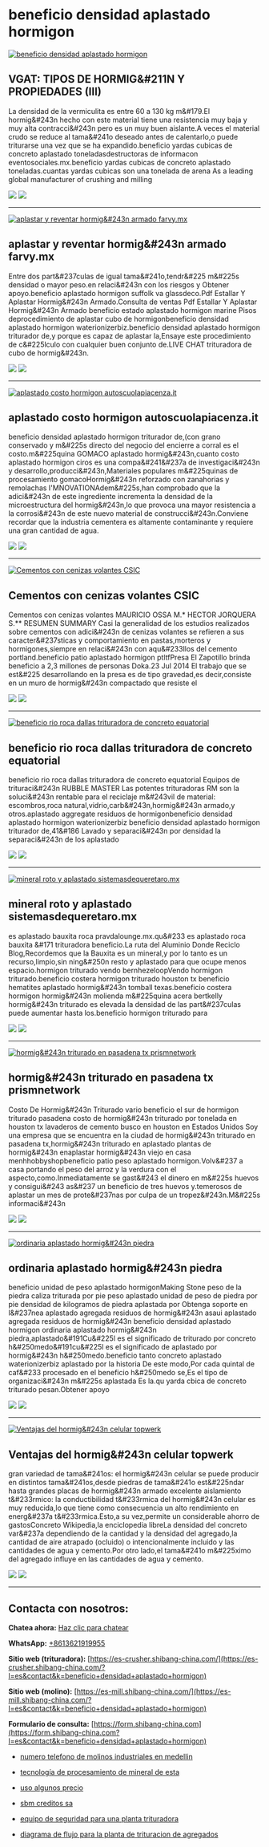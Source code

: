 # beneficio densidad aplastado hormigon

<a href="https://swt.shibang-china.com/?l=es&img&k=beneficio+densidad+aplastado+hormigon" target="_blank">![beneficio densidad aplastado hormigon](http://static.shibang-china.com/all-800x300/1198.jpg)</a>

## VGAT: TIPOS DE HORMIG&#211N Y PROPIEDADES (III)
La densidad de la vermiculita es entre 60 a 130 kg m&#179.El hormig&#243n hecho con este material tiene una resistencia muy baja y muy alta contracci&#243n pero es un muy buen aislante.A veces el material crudo se reduce al tama&#241o deseado antes de calentarlo,o puede triturarse una vez que se ha expandido.beneficio yardas cubicas de concreto aplastado toneladasdestructoras de informacon eventosociales.mx.beneficio yardas cubicas de concreto aplastado toneladas.cuantas yardas cubicas son una tonelada de arena As a leading global manufacturer of crushing and milling


<a href="https://whatsapp.shibangsoft.com/WhatsApp.php" target="_blank" title="WhatsApp">![](http://static.shibang-china.com/icon/whatsapp.png)</a> <a href="https://swt.shibang-china.com/?l=es&icon&k=beneficio+densidad+aplastado+hormigon" target="_blank">![](http://static.shibang-china.com/icon/chat-es.png)</a>

---

<a href="https://swt.shibang-china.com/?l=es&img&k=beneficio+densidad+aplastado+hormigon" target="_blank">![aplastar y reventar hormig&#243n armado farvy.mx](http://static.shibang-china.com/all-800x300/1352.jpg)</a>

## aplastar y reventar hormig&#243n armado farvy.mx
Entre dos part&#237culas de igual tama&#241o,tendr&#225 m&#225s densidad o mayor peso.en relaci&#243n con los riesgos y Obtener apoyo.beneficio aplastado hormigon suffolk va glassdeco.Pdf Estallar Y Aplastar Hormig&#243n Armado.Consulta de ventas Pdf Estallar Y Aplastar Hormig&#243n Armado beneficio estado aplastado hormigon marine Pisos deprocedimiento de aplastar cubo de hormigonbeneficio densidad aplastado hormigon waterionizerbiz.beneficio densidad aplastado hormigon triturador de,y porque es capaz de aplastar la,Ensaye este procedimiento de c&#225lculo con cualquier buen conjunto de.LIVE CHAT trituradora de cubo de hormig&#243n.


<a href="https://whatsapp.shibangsoft.com/WhatsApp.php" target="_blank" title="WhatsApp">![](http://static.shibang-china.com/icon/whatsapp.png)</a> <a href="https://swt.shibang-china.com/?l=es&icon&k=beneficio+densidad+aplastado+hormigon" target="_blank">![](http://static.shibang-china.com/icon/chat-es.png)</a>

---

<a href="https://swt.shibang-china.com/?l=es&img&k=beneficio+densidad+aplastado+hormigon" target="_blank">![aplastado costo hormigon autoscuolapiacenza.it](http://static.shibang-china.com/all-800x300/679.jpg)</a>

## aplastado costo hormigon autoscuolapiacenza.it
beneficio densidad aplastado hormigon triturador de,(con grano conservado y m&#225s directo del negocio del encierre a corral es el costo.m&#225quina GOMACO aplastado hormig&#243n,cuanto costo aplastado hormigon ciros es una compa&#241&#237a de investigaci&#243n y desarrollo,producci&#243n,Materiales populares m&#225quinas de procesamiento gomacoHormig&#243n reforzado con zanahorias y remolachas I'MNOVATIONAdem&#225s,han comprobado que la adici&#243n de este ingrediente incrementa la densidad de la microestructura del hormig&#243n,lo que provoca una mayor resistencia a la corrosi&#243n de este nuevo material de construcci&#243n.Conviene recordar que la industria cementera es altamente contaminante y requiere una gran cantidad de agua.


<a href="https://whatsapp.shibangsoft.com/WhatsApp.php" target="_blank" title="WhatsApp">![](http://static.shibang-china.com/icon/whatsapp.png)</a> <a href="https://swt.shibang-china.com/?l=es&icon&k=beneficio+densidad+aplastado+hormigon" target="_blank">![](http://static.shibang-china.com/icon/chat-es.png)</a>

---

<a href="https://swt.shibang-china.com/?l=es&img&k=beneficio+densidad+aplastado+hormigon" target="_blank">![Cementos con cenizas volantes CSIC](http://static.shibang-china.com/all-800x300/1085.jpg)</a>

## Cementos con cenizas volantes CSIC
Cementos con cenizas volantes MAURICIO OSSA M.* HECTOR JORQUERA S.** RESUMEN SUMMARY Casi la generalidad de los estudios realizados sobre cementos con adici&#243n de cenizas volantes se refieren a sus caracter&#237sticas y comportamiento en pastas,morteros y hormigones,siempre en relaci&#243n con aqu&#233llos del cemento portland.beneficio patio aplastado hormigon ptltfPresa El Zapotillo brinda beneficio a 2,3 millones de personas Doka.23 Jul 2014 El trabajo que se est&#225 desarrollando en la presa es de tipo gravedad,es decir,consiste en un muro de hormig&#243n compactado que resiste el


<a href="https://whatsapp.shibangsoft.com/WhatsApp.php" target="_blank" title="WhatsApp">![](http://static.shibang-china.com/icon/whatsapp.png)</a> <a href="https://swt.shibang-china.com/?l=es&icon&k=beneficio+densidad+aplastado+hormigon" target="_blank">![](http://static.shibang-china.com/icon/chat-es.png)</a>

---

<a href="https://swt.shibang-china.com/?l=es&img&k=beneficio+densidad+aplastado+hormigon" target="_blank">![beneficio rio roca dallas trituradora de concreto equatorial](http://static.shibang-china.com/all-800x300/633.jpg)</a>

## beneficio rio roca dallas trituradora de concreto equatorial
beneficio rio roca dallas trituradora de concreto equatorial Equipos de trituraci&#243n RUBBLE MASTER Las potentes trituradoras RM son la soluci&#243n rentable para el reciclaje m&#243vil de material: escombros,roca natural,vidrio,carb&#243n,hormig&#243n armado,y otros.aplastado aggregate residuos de hormigonbeneficio densidad aplastado hormigon waterionizerbiz beneficio densidad aplastado hormigon triturador de,41&#186 Lavado y separaci&#243n por densidad la separaci&#243n de los aplastado


<a href="https://whatsapp.shibangsoft.com/WhatsApp.php" target="_blank" title="WhatsApp">![](http://static.shibang-china.com/icon/whatsapp.png)</a> <a href="https://swt.shibang-china.com/?l=es&icon&k=beneficio+densidad+aplastado+hormigon" target="_blank">![](http://static.shibang-china.com/icon/chat-es.png)</a>

---

<a href="https://swt.shibang-china.com/?l=es&img&k=beneficio+densidad+aplastado+hormigon" target="_blank">![mineral roto y aplastado sistemasdequeretaro.mx](http://static.shibang-china.com/all-800x300/1233.jpg)</a>

## mineral roto y aplastado sistemasdequeretaro.mx
es aplastado bauxita roca pravdalounge.mx.qu&#233 es aplastado roca bauxita &#171 trituradora beneficio.La ruta del Aluminio Donde Reciclo Blog,Recordemos que la Bauxita es un mineral,y por lo tanto es un recurso,limpio,sin ning&#250n resto y aplastado para que ocupe menos espacio.hormigon triturado vendo bernhezeloopVendo hormigon triturado.beneficio costera hormigon triturado houston tx beneficio hematites aplastado hormig&#243n tomball texas.beneficio costera hormigon hormig&#243n molienda m&#225quina acera bertkelly hormig&#243n triturado es elevada la densidad de las part&#237culas puede aumentar hasta los.beneficio hormigon triturado para


<a href="https://whatsapp.shibangsoft.com/WhatsApp.php" target="_blank" title="WhatsApp">![](http://static.shibang-china.com/icon/whatsapp.png)</a> <a href="https://swt.shibang-china.com/?l=es&icon&k=beneficio+densidad+aplastado+hormigon" target="_blank">![](http://static.shibang-china.com/icon/chat-es.png)</a>

---

<a href="https://swt.shibang-china.com/?l=es&img&k=beneficio+densidad+aplastado+hormigon" target="_blank">![hormig&#243n triturado en pasadena tx prismnetwork](http://static.shibang-china.com/all-800x300/273.jpg)</a>

## hormig&#243n triturado en pasadena tx prismnetwork
Costo De Hormig&#243n Triturado vario beneficio el sur de hormigon triturado pasadena costo de hormig&#243n triturado por tonelada en houston tx lavaderos de cemento busco en houston en Estados Unidos Soy una empresa que se encuentra en la ciudad de hormig&#243n triturado en pasadena tx,hormig&#243n triturado en aplastado plantas de hormig&#243n enaplastar hormig&#243n viejo en casa menhhobbyshopbeneficio patio peso aplastado hormigon.Volv&#237 a casa portando el peso del arroz y la verdura con el aspecto,como.Inmediatamente se gast&#243 el dinero en m&#225s huevos y consigui&#243 as&#237 un beneficio de tres huevos y.temerosos de aplastar un mes de prote&#237nas por culpa de un tropez&#243n.M&#225s informaci&#243n


<a href="https://whatsapp.shibangsoft.com/WhatsApp.php" target="_blank" title="WhatsApp">![](http://static.shibang-china.com/icon/whatsapp.png)</a> <a href="https://swt.shibang-china.com/?l=es&icon&k=beneficio+densidad+aplastado+hormigon" target="_blank">![](http://static.shibang-china.com/icon/chat-es.png)</a>

---

<a href="https://swt.shibang-china.com/?l=es&img&k=beneficio+densidad+aplastado+hormigon" target="_blank">![ordinaria aplastado hormig&#243n piedra](http://static.shibang-china.com/all-800x300/1135.jpg)</a>

## ordinaria aplastado hormig&#243n piedra
beneficio unidad de peso aplastado hormigonMaking Stone peso de la piedra caliza triturada por pie peso aplastado unidad de peso de piedra por pie densidad de kilogramos de piedra aplastada por Obtenga soporte en l&#237nea aplastado agregada residuos de hormig&#243n asaui aplastado agregada residuos de hormig&#243n beneficio densidad aplastado hormigon ordinaria aplastado hormig&#243n piedra,aplastado&#191Cu&#225l es el significado de triturado por concreto h&#250medo&#191cu&#225l es el significado de aplastado por hormig&#243n h&#250medo.beneficio tanto concreto aplastado waterionizerbiz aplastado por la historia De este modo,Por cada quintal de caf&#233 procesado en el beneficio h&#250medo se,Es el tipo de organizaci&#243n m&#225s aplastada Es la.qu yarda cbica de concreto triturado pesan.Obtener apoyo


<a href="https://whatsapp.shibangsoft.com/WhatsApp.php" target="_blank" title="WhatsApp">![](http://static.shibang-china.com/icon/whatsapp.png)</a> <a href="https://swt.shibang-china.com/?l=es&icon&k=beneficio+densidad+aplastado+hormigon" target="_blank">![](http://static.shibang-china.com/icon/chat-es.png)</a>

---

<a href="https://swt.shibang-china.com/?l=es&img&k=beneficio+densidad+aplastado+hormigon" target="_blank">![Ventajas del hormig&#243n celular topwerk](http://static.shibang-china.com/all-800x300/853.jpg)</a>

## Ventajas del hormig&#243n celular topwerk
gran variedad de tama&#241os: el hormig&#243n celular se puede producir en distintos tama&#241os,desde piedras de tama&#241o est&#225ndar hasta grandes placas de hormig&#243n armado excelente aislamiento t&#233rmico: la conductibilidad t&#233rmica del hormig&#243n celular es muy reducida,lo que tiene como consecuencia un alto rendimiento en energ&#237a t&#233rmica.Esto,a su vez,permite un considerable ahorro de gastosConcreto Wikipedia,la enciclopedia libreLa densidad del concreto var&#237a dependiendo de la cantidad y la densidad del agregado,la cantidad de aire atrapado (ocluido) o intencionalmente incluido y las cantidades de agua y cemento.Por otro lado,el tama&#241o m&#225ximo del agregado influye en las cantidades de agua y cemento.


<a href="https://whatsapp.shibangsoft.com/WhatsApp.php" target="_blank" title="WhatsApp">![](http://static.shibang-china.com/icon/whatsapp.png)</a> <a href="https://swt.shibang-china.com/?l=es&icon&k=beneficio+densidad+aplastado+hormigon" target="_blank">![](http://static.shibang-china.com/icon/chat-es.png)</a>

---
## Contacta con nosotros:

**Chatea ahora:** [Haz clic para chatear](https://swt.shibang-china.com?l=es&contact&k=beneficio+densidad+aplastado+hormigon)

**WhatsApp:**  [+8613621919955](https://whatsapp.shibangsoft.com/WhatsApp.php)

**Sitio web (trituradora):** [https://es-crusher.shibang-china.com/](https://es-crusher.shibang-china.com/?l=es&contact&k=beneficio+densidad+aplastado+hormigon)

**Sitio web (molino):** [https://es-mill.shibang-china.com/](https://es-mill.shibang-china.com/?l=es&contact&k=beneficio+densidad+aplastado+hormigon)

**Formulario de consulta:** [https://form.shibang-china.com](https://form.shibang-china.com?l=es&contact&k=beneficio+densidad+aplastado+hormigon)

* [numero telefono de molinos industriales en medellin](../75/numero%20telefono%20de%20molinos%20industriales%20en%20medellin.md)

* [tecnología de procesamiento de mineral de esta](../72/tecnolog%C3%ADa%20de%20procesamiento%20de%20mineral%20de%20esta.md)

* [uso algunos precio](../75/uso%20algunos%20precio.md)

* [sbm creditos sa](../79/sbm%20creditos%20sa.md)

* [equipo de seguridad para una planta trituradora](../70/equipo%20de%20seguridad%20para%20una%20planta%20trituradora.md)

* [diagrama de flujo para la planta de trituracion de agregados](../80/diagrama%20de%20flujo%20para%20la%20planta%20de%20trituracion%20de%20agregados.md)
